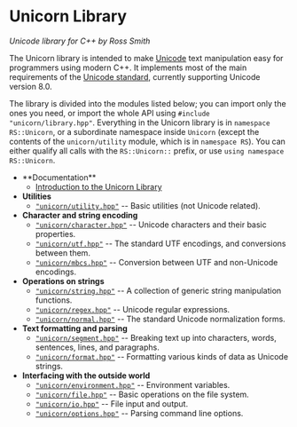 # Unicorn Library #

_Unicode library for C++ by Ross Smith_

The Unicorn library is intended to make [Unicode](http://www.unicode.org/)
text manipulation easy for programmers using modern C++.
It implements most of the main requirements of the
[Unicode standard](http://www.unicode.org/versions/latest/),
currently supporting Unicode version 8.0.

The library is divided into the modules listed below; you can import only the
ones you need, or import the whole API using `#include "unicorn/library.hpp"`.
Everything in the Unicorn library is in `namespace RS::Unicorn`, or a
subordinate namespace inside `Unicorn` (except the contents of the
`unicorn/utility` module, which is in `namespace RS`). You can either qualify
all calls with the `RS::Unicorn::` prefix, or use `using namespace
RS::Unicorn`.

* <!-- TEXT --> **Documentation**
    * [Introduction to the Unicorn Library](intro.html)
* **Utilities**
    * [`"unicorn/utility.hpp"`](utility.html) -- Basic utilities (not Unicode related).
* **Character and string encoding**
    * [`"unicorn/character.hpp"`](character.html) -- Unicode characters and their basic properties.
    * [`"unicorn/utf.hpp"`](utf.html) -- The standard UTF encodings, and conversions between them.
    * [`"unicorn/mbcs.hpp"`](mbcs.html) -- Conversion between UTF and non-Unicode encodings.
* **Operations on strings**
    * [`"unicorn/string.hpp"`](string.html) -- A collection of generic string manipulation functions.
    * [`"unicorn/regex.hpp"`](regex.html) -- Unicode regular expressions.
    * [`"unicorn/normal.hpp"`](normal.html) -- The standard Unicode normalization forms.
* **Text formatting and parsing**
    * [`"unicorn/segment.hpp"`](segment.html) -- Breaking text up into characters, words, sentences, lines, and paragraphs.
    * [`"unicorn/format.hpp"`](format.html) -- Formatting various kinds of data as Unicode strings.
* **Interfacing with the outside world**
    * [`"unicorn/environment.hpp"`](environment.html) -- Environment variables.
    * [`"unicorn/file.hpp"`](file.html) -- Basic operations on the file system.
    * [`"unicorn/io.hpp"`](io.html) -- File input and output.
    * [`"unicorn/options.hpp"`](options.html) -- Parsing command line options.
